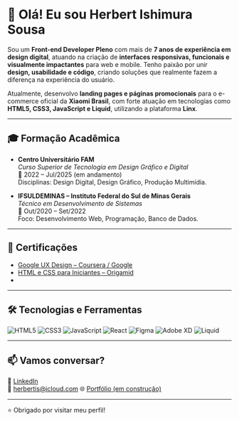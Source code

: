 # 👋 Olá! Eu sou Herbert Ishimura Sousa

Sou um **Front-end Developer Pleno** com mais de **7 anos de experiência em design digital**, atuando na criação de **interfaces responsivas, funcionais e visualmente impactantes** para web e mobile. Tenho paixão por unir **design, usabilidade e código**, criando soluções que realmente fazem a diferença na experiência do usuário.

Atualmente, desenvolvo **landing pages e páginas promocionais** para o e-commerce oficial da **Xiaomi Brasil**, com forte atuação em tecnologias como **HTML5, CSS3, JavaScript e Liquid**, utilizando a plataforma **Linx**.

---

## 🎓 Formação Acadêmica

- **Centro Universitário FAM**  
  *Curso Superior de Tecnologia em Design Gráfico e Digital*  
  📆 2022 – Jul/2025 (em andamento)  
  Disciplinas: Design Digital, Design Gráfico, Produção Multimídia.

- **IFSULDEMINAS – Instituto Federal do Sul de Minas Gerais**  
  *Técnico em Desenvolvimento de Sistemas*  
  📆 Out/2020 – Set/2022  
  Foco: Desenvolvimento Web, Programação, Banco de Dados.

---

## 📜 Certificações

- [Google UX Design – Coursera / Google](https://www.coursera.org/account/accomplishments/specialization/certificate/...)
- [HTML e CSS para Iniciantes – Origamid](https://www.origamid.com/certificate/9c1e95f0)
- 
---

## 🛠️ Tecnologias e Ferramentas

![HTML5](https://img.shields.io/badge/HTML5-E34F26?style=flat&logo=html5&logoColor=white)
![CSS3](https://img.shields.io/badge/CSS3-1572B6?style=flat&logo=css3&logoColor=white)
![JavaScript](https://img.shields.io/badge/JavaScript-F7DF1E?style=flat&logo=javascript&logoColor=black)
![React](https://img.shields.io/badge/React-20232A?style=flat&logo=react&logoColor=61DAFB)
![Figma](https://img.shields.io/badge/Figma-F24E1E?style=flat&logo=figma&logoColor=white)
![Adobe XD](https://img.shields.io/badge/Adobe%20XD-FF61F6?style=flat&logo=adobexd&logoColor=white)
![Liquid](https://img.shields.io/badge/Liquid-000000?style=flat&logo=shopify&logoColor=white)

---

## 📫 Vamos conversar?

📍 [LinkedIn](https://www.linkedin.com/in/herbertsousa/)  
📧 herbertis@icloud.com
🌐 [Portfólio (em construção)](https://github.com/HerbertSousa)

---

⭐ Obrigado por visitar meu perfil!
